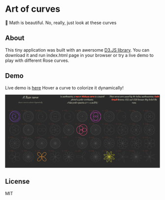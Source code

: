 # Art of curves
🌹 Math is beautiful. No, really, just look at these curves 

## About

This tiny application was built with an awersome [D3.JS library](https://github.com/d3/).
You can download it and run index.html page in your browser or try a live demo to play with different Rose curves.

## Demo

Live demo is [here](https://maryzam.github.io/Art-of-curves/)
Hover a curve to colorize it dynamically!

![alt text](https://raw.githubusercontent.com/maryzam/Art-of-curves/master/assets/images/demo-curves.gif "")

## License

MIT
